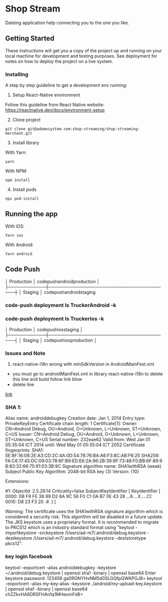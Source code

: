 # Shop Stream

Dateing application help connecting you to the one you like.

## Getting Started

These instructions will get you a copy of the project up and running on your local machine for development and testing purposes. See deployment for notes on how to deploy the project on a live system.

### Installing

A step by step guideline to get a development env running:

1. Setup React-Native environment

Follow this guideline from React Native website: https://reactnative.dev/docs/environment-setup

2. Clone project

```
git clone git@adamosystem.com:shop-streaming/shop-streaming-merchant.git
```

3. Install library

With Yarn:

```
yarn
```

With NPM:

```
npm install
```

4. Install pods

```
npx pod-install
```

## Running the app

With iOS:

```
Yarn ios
```

With Android:

```
Yarn android
```

## Code Push

│ Production │ codepushandroidproduction │
├────────────┼───────────────────────────────────────┼
│ Staging │ codepushandroidstaging

### code-push deployment ls TruckerAndroid -k

### code-push deployment ls TruckerIos -k

│ Production │ codepushiosstaging │
├────────────┼───────────────────────────────────────┤
│ Staging │ codepushiosproduction │

### Issues and Note

1. react-native-i18n wrong with minSdkVersion in AndroidMainFest.xml

- you must go to androidMainFest.xml in library react-native-i18n to delete this line and build follow link blow
- delete line
  <uses-sdk android:minSdkVersion="16" />

[link](https://github.com/AlexanderZaytsev/react-native-i18n/issues/249)

### SHA 1:

Alias name: androiddebugkey
Creation date: Jan 1, 2014
Entry type: PrivateKeyEntry
Certificate chain length: 1
Certificate[1]:
Owner: CN=Android Debug, OU=Android, O=Unknown, L=Unknown, ST=Unknown, C=US
Issuer: CN=Android Debug, OU=Android, O=Unknown, L=Unknown, ST=Unknown, C=US
Serial number: 232eae62
Valid from: Wed Jan 01 05:35:04 ICT 2014 until: Wed May 01 05:35:04 ICT 2052
Certificate fingerprints:
SHA1: 5E:8F:16:06:2E:A3:CD:2C:4A:0D:54:78:76:BA:A6:F3:8C:AB:F6:25
SHA256: FA:C6:17:45:DC:09:03:78:6F:B9:ED:E6:2A:96:2B:39:9F:73:48:F0:BB:6F:89:9B:83:32:66:75:91:03:3B:9C
Signature algorithm name: SHA1withRSA (weak)
Subject Public Key Algorithm: 2048-bit RSA key (3)
Version: {10}

Extensions:

#1: ObjectId: 2.5.29.14 Criticality=false
SubjectKeyIdentifier [
KeyIdentifier [
0000: 0B F9 FE 38 89 D2 8A 9C 58 F0 C1 0A B7 0E 43 28 ...8....X.....C(
0010: D8 23 F3 20 .#.
]
]

Warning:
The certificate uses the SHA1withRSA signature algorithm which is considered a security risk. This algorithm will be disabled in a future update.
The JKS keystore uses a proprietary format. It is recommended to migrate to PKCS12 which is an industry standard format using "keytool -importkeystore -srckeystore /Users/ad-m7/.android/debug.keystore -destkeystore /Users/ad-m7/.android/debug.keystore -deststoretype pkcs12".

### key login facebook

keytool -exportcert -alias androiddebugkey -keystore ~/.android/debug.keystore | openssl sha1 -binary | openssl base64
Enter keystore password: 123456
ga0RGNYHvNM5d0SLGQfpQWAPGJ8=
keytool -exportcert -alias my-key-alias -keystore ./android/my-upload-key.keystore | openssl sha1 -binary | openssl base64
chZZkvHA8DRSFHAn1q1MHeomFd8=
